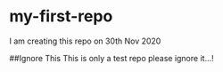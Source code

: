 # my-first-repo
I am creating this repo on 30th Nov 2020


##Ignore This
This is only a test repo please ignore it...!
